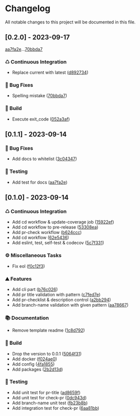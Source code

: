 # Changelog

All notable changes to this project will be documented in this file.

## [0.2.0] - 2023-09-17

[aa7fa2e](aa7fa2e8fc7bc1108db1d170163bab2f71599a44)...[70bbda7](70bbda7afd2f993d5988bcce61ba9fda18ab6d23)

### ♺ Continuous Integration

- Replace current with latest ([d892734](d89273494a815adbe6508c388b984c9464383f57))

### 🐛 Bug Fixes

- Spelling mistake ([70bbda7](70bbda7afd2f993d5988bcce61ba9fda18ab6d23))

### 🚀 Build

- Execute exit_code ([052a3af](052a3af3adfc7684fccf5bb9896a23596cf3e7c9))

## [0.1.1] - 2023-09-14

### 🐛 Bug Fixes

- Add docs to whitelist ([3c04347](3c0434724b6369373b7ba5c8bb8aed64b3a171e7))

### 🧪 Testing

- Add test for docs ([aa7fa2e](aa7fa2e8fc7bc1108db1d170163bab2f71599a44))

## [0.1.0] - 2023-09-14

### ♺ Continuous Integration

- Add cd workflow & update-coverage job ([15922ef](15922ef2bbd9dd89d98a5b94a2a1546b525a97b4))
- Add cd workflow to pre-release ([53308ea](53308ea10fb3e02de92e9d4ac700c1ca9c255f87))
- Add pr-check workflow ([b624ccc](b624cccd5520dfb3d0f46ef35edfe88b6c01c4f1))
- Add cd workflow ([62e5436](62e54369e73b83a913fc5732f4183963e5a0f29d))
- Add eslint, test, self-test & codecov ([5c7f331](5c7f33113cc9035caaabb01d33146e1f1ce9e880))

### ⚙️ Miscellaneous Tasks

- Fix eol ([f0c12f3](f0c12f369627f9f71814b8d714ddaee686e62f4f))

### ⛰️ Features

- Add cli part ([b76c026](b76c02699fa5f5c0d047efb490b1ab791a8eb19d))
- Add pr title validation with pattern ([c7fed7e](c7fed7e3850bcf6bb4af3a6a757bfc7cf14f894c))
- Add pr-checklist & description control ([a2bb294](a2bb294a26aca6af3fdf0f49319e08d988833a4a))
- Add branch-name validation with given pattern ([aa78667](aa78667a4b6d53c32b4f9303f9eb78f03e72974d))

### 📚 Documentation

- Remove template readme ([1c8d792](1c8d792495d066f152a08fa8bc5d1dedc82c3318))

### 🚀 Build

- Drop the version to 0.0.1 ([5064f31](5064f31f62191fee9bbf4a6271b46a09b850d984))
- Add docker ([f024ae0](f024ae08a79af9894c78ad498b5be90a96e8575d))
- Add config ([4fa1855](4fa1855fc0cca9d89890aa73b4eb97b03fcb9dc1))
- Add packages ([2b2d13d](2b2d13dc9ccf945a33dccb3d9c149f498b4f788c))

### 🧪 Testing

- Add unit test for pr-title ([ad8659f](ad8659f125b13a38d4eae3324f2573bd9413cc0e))
- Add unit test for check-pr ([0dc943d](0dc943d1d3df47d775ee2ca983634befc3e50f74))
- Add branch-name unit test ([fb23b8b](fb23b8b08abc8b3abe6cd3b896f40ff3c72c47df))
- Add integration test for check-pr ([6aa81bb](6aa81bbd09ec94b141964698b1a079e08a4bf91e))

<!-- generated by git-cliff -->
